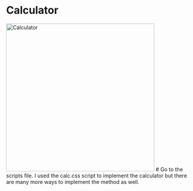 # Calculator
<img src="https://i.imgur.com/gXszfUp.jpg" alt="Calculator" width="400" height="400">
# Go to the scripts file. I used the calc.css script to implement the calculator but there are many more ways to implement the method as well.


